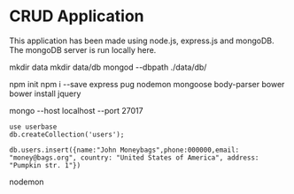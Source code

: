 # CRUD Application
This application has been made using node.js, express.js and mongoDB.
The mongoDB server is run locally here.

mkdir data
mkdir data/db
mongod --dbpath ./data/db/ 

npm init
npm i --save express pug nodemon mongoose body-parser bower
bower install jquery

mongo --host localhost --port 27017

	use userbase
	db.createCollection('users');
	
	db.users.insert({name:"John Moneybags",phone:000000,email: "money@bags.org", country: "United States of America", address: 
	"Pumpkin str. 1"}) 

nodemon
